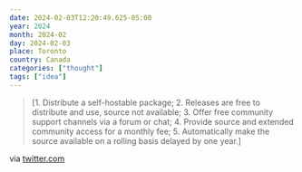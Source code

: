 ```yaml
---
date: 2024-02-03T12:20:49.625-05:00
year: 2024
month: 2024-02
day: 2024-02-03
place: Toronto
country: Canada
categories: ["thought"]
tags: ["idea"]
---
```

> [1. Distribute a self-hostable package; 2. Releases are free to distribute and use, source not available; 3. Offer free community support channels via a forum or chat; 4. Provide source and extended community access for a monthly fee; 5. Automatically make the source available on a rolling basis delayed by one year.]

via [twitter.com](https://twitter.com/aboodman/status/1749911396207497309)
